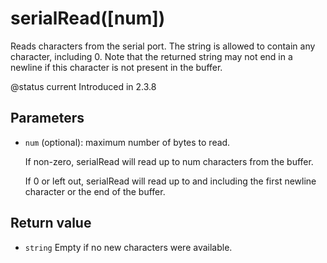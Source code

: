 # serialRead\(\[num\]\)

Reads characters from the serial port. The string is allowed to contain any character, including 0. Note that the returned string may not end in a newline if this character is not present in the buffer.

@status current Introduced in 2.3.8

## Parameters

* `num` \(optional\): maximum number of bytes to read.

  If non-zero, serialRead will read up to num characters from the buffer.

  If 0 or left out, serialRead will read up to and including the first newline character or the end of the buffer.

## Return value

* `string` Empty if no new characters were available.

